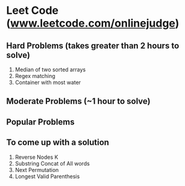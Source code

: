 Leet Code (www.leetcode.com/onlinejudge)
========

## Hard Problems (takes greater than 2 hours to solve)
1. Median of two sorted arrays
2. Regex matching
3. Container with most water


## Moderate Problems (~1 hour to solve)


## Popular Problems


## To come up with a solution
1. Reverse Nodes K
2. Substring Concat of All words
3. Next Permutation
4. Longest Valid Parenthesis


